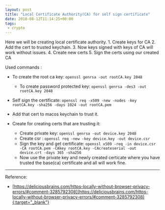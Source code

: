```yaml
---
layout: post
title: "Local Certificate Authority(CA) for self sign certificate"
date: 2018-08-12T11:14:25+00:00
tags:
 - crypto
---
```


Here we will be creating local certificate authority.
    1. Create keys for CA
    2. Add the cert to trusted keychain.
    3. Now keys signed with keys of CA will work without issues.
    4. Create new certs
    5. Sign the certs using our created CA

Used commands :

* To create the root ca key: `openssl genrsa -out rootCA.key 2048`
    * To create password protected key: `openssl genrsa -des3 -out rootCA.key 2048`


* Self sign the certificate: `openssl req -x509 -new -nodes -key rootCA.key -sha256 -days 1024 -out rootCA.pem`

* Add that cert to macos keychain to trust it.


* Create for creating certs that are trusting it:
    * Create private key: `openssl genrsa -out device.key 2048`
    * Create csr : `openssl req -new -key device.key -out device.csr`
    * Sign the key and get certificate: `openssl x509 -req -in device.csr -CA rootCA.pem -CAkey rootCA.key -CAcreateserial -out device.crt -days 365 -sha256`
    * Now use the private key and newly created certicate where you have trusted the base(ca) certificate and all will work fine.


---
Reference: 
* [https://deliciousbrains.com/https-locally-without-browser-privacy-errors/#comment-3285792308](https://deliciousbrains.com/https-locally-without-browser-privacy-errors/#comment-3285792308){:target="_blank"}
